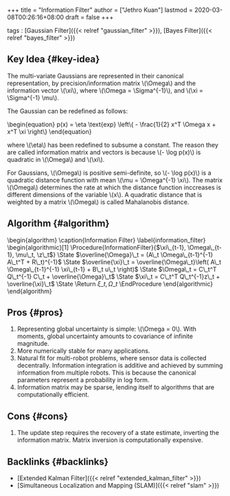 +++
title = "Information Filter"
author = ["Jethro Kuan"]
lastmod = 2020-03-08T00:26:16+08:00
draft = false
+++

tags
: [Gaussian Filter]({{< relref "gaussian_filter" >}}), [Bayes Filter]({{< relref "bayes_filter" >}})


## Key Idea {#key-idea}

The multi-variate Gaussians are represented in their canonical
representation, by precision/information matrix \\(\Omega\\) and the
information vector \\(\xi\\), where \\(\Omega = \Sigma^{-1}\\), and \\(\xi =
\Sigma^{-1} \mu\\).

The Gaussian can be redefined as follows:

\begin{equation}
  p(x) = \eta \text{exp} \left\\{ - \frac{1}{2} x^T \Omega x + x^T \xi \right\\}
\end{equation}

where \\(\eta\\) has been redefined to subsume a constant. The reason they
are called information matrix and vectors is because \\(- \log p(x)\\) is
quadratic in \\(\Omega\\) and \\(\xi\\).

For Gaussians, \\(\Omega\\) is positive semi-definite, so \\(- \log p(x)\\) is
a quadratic distance function with mean \\(\mu = \Omega^{-1} \xi\\). The
matrix \\(\Omega\\) determines the rate at which the distance function
inccreases is different dimensions of the variable \\(x\\). A quadratic
distance that is weighted by a matrix \\(\Omega\\) is called Mahalanobis
distance.


## Algorithm {#algorithm}

\begin{algorithm}
  \caption{Information Filter}
  \label{information\_filter}
  \begin{algorithmic}[1]
    \Procedure{InformationFilter}{$\xi\_{t-1}, \Omega\_{t-1}, \mu\_t, \z\_t$}
    \State $\overline{\Omega}\_t = (A\_t \Omega\_{t-1}^{-1} A\_t^T + R\_t)^{-1}$
    \State $\overline{\xi}\_t = \overline{\Omega\_t}\left( A\_t
      \Omega\_{t-1}^{-1} \xi\_{t-1} + B\_t u\_t  \right)$
    \State $\Omega\_t = C\_t^T Q\_t^{-1} C\_t + \overline{\Omega}\_t$
    \State $\xi\_t = C\_t^T Q\_t^{-1}z\_t + \overline{\xi}\_t$
    \State \Return $\xi\_t, \Omega\_t$
    \EndProcedure
  \end{algorithmic}
\end{algorithm}


## Pros {#pros}

1.  Representing global uncertainty is simple: \\(\Omega = 0\\). With
    moments, global uncertainty amounts to covariance of infinite magnitude.
2.  More numerically stable for many applications.
3.  Natural fit for multi-robot problems, where sensor data is
    collected decentrally. Information integration is additive and
    achieved by summing information from multiple robots. This is
    because the canonical parameters represent a probability in log
    form.
4.  Information matrix may be sparse, lending itself to algorithms that
    are computationally efficient.


## Cons {#cons}

1.  The update step requires the recovery of a state estimate,
    inverting the information matrix. Matrix inversion is
    computationally expensive.


## Backlinks {#backlinks}

-   [Extended Kalman Filter]({{< relref "extended_kalman_filter" >}})
-   [Simultaneous Localization and Mapping (SLAM)]({{< relref "slam" >}})
